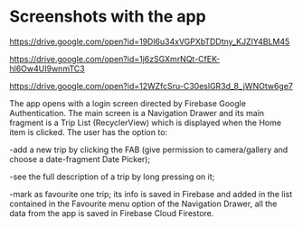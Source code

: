 # Screenshots with the app
https://drive.google.com/open?id=19Dl6u34xVGPXbTDDtny_KJZIY4BLM45

https://drive.google.com/open?id=1j6zSGXmrNQt-CfEK-hl6Ow4UI9wnmTC3

https://drive.google.com/open?id=12WZfcSru-C30eslGR3d_8_jWNOtw6ge7

The app opens with a login screen directed by Firebase Google Authentication. 
The main screen is a Navigation Drawer and its main fragment is a Trip List (RecyclerView) which is displayed when the Home item is clicked. The user has the option to:

-add a new trip by clicking the FAB (give permission to camera/gallery and choose a date-fragment Date Picker);

-see the full description of a trip by long pressing on it;

-mark as favourite one trip; its info is saved in Firebase and added in the list contained in the Favourite menu option of the Navigation Drawer, all the data from the app is saved in Firebase Cloud Firestore.
